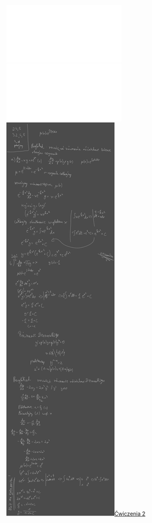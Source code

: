 ![AM2-Wyklad_02](/Notatki/Semestr%202/Analiza%20matematyczna%202.3A/Wyk%C5%82ady/Wyk%C5%82ad%202/AM2-Wyklad_02.pdf)
![Wyklad_2a](/Notatki/Semestr%202/Analiza%20matematyczna%202.3A/Wyk%C5%82ady/Wyk%C5%82ad%202/Wyklad_2a.pdf)
![Drawing 2023-03-08 13.23.59.excalidraw](/Notatki/Semestr%202/Analiza%20matematyczna%202.3A/Wyk%C5%82ady/Wyk%C5%82ad%202/Drawing%202023-03-08%2013.23.59.excalidraw.svg)[Ćwiczenia 2](/Notatki/Semestr%202/Analiza%20matematyczna%202.3A/%C4%86wiczenia/%C4%86wiczenia%202/%C4%86wiczenia%202.md)